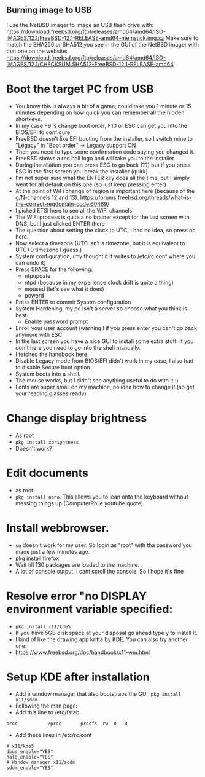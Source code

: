 ## Burning image to USB

I use the NetBSD imager to image an USB flash drive with:
https://download.freebsd.org/ftp/releases/amd64/amd64/ISO-IMAGES/12.1/FreeBSD-12.1-RELEASE-amd64-memstick.img.xz
Make sure to match the SHA256 or SHA512 you see in the GUI of the NetBSD imager with that one on the website:
https://download.freebsd.org/ftp/releases/amd64/amd64/ISO-IMAGES/12.1/CHECKSUM.SHA512-FreeBSD-12.1-RELEASE-amd64

# Boot the target PC from USB
- You know this is always a bit of a game, could take you 1 minute or 15 minutes depending on how quick you can remember all the hidden shortkeys.
- In my case F9 is change boot order, F10 or ESC can get you into the BIOS/EFI to configure
- FreeBSD doesn't like EFI booting from the installer, so I switch mine to "Legacy" in "Boot order" -> Legacy support ON
- Then you need to type some confirmation code saying you changed it.
- FreeBSD shows a red ball logo and will take you to the installer.
- During installation you can press ESC to go back (??) but if you press ESC in the first screen you break the installer (quirk).
- I'm not super sure what the ENTER key does all the time, but I simply went for all default on this one (so just keep pressing enter)
- At the point of WiFi change of region is important here (because of the g/N-channels 12 and 13). https://forums.freebsd.org/threads/what-is-the-correct-regdomain-code.60469/
- I picked ETSI here to see all the WiFi channels
- The WiFi process is quite a no brainer except for the last screen with DNS, but I just clicked ENTER there
- The question about setting the clock to UTC, I had no idea, so press no here.
- Now select a timezone (UTC isn't a timezone, but it is equivalent to UTC+0 timezone I guess.)
- System configuration, (my thought it it writes to /etc/rc.conf where you can undo it)
- Press SPACE for the following:
  - ntpupdate
  - ntpd (because in my experience clock drift is quite a thing)
  - moused (let's see what it does)
  - powerd
- Press ENTER to commit System configuration
- System Hardening, my pc isn't a server so choose what you think is best.
  - Enable password prompt
- Enroll your user account (warning ! if you press enter you can't go back anymore with ESC
- In the last screen you have a nice GUI to install some extra stuff. If you don't here you need to go into the shell manually.
- I fetched the handbook here. 
- Disable Legacy mode from BIOS/EFI didn't work in my case, I also had to disable Secure boot option.
- System boots into a shell.
- The mouse works, but I didn't see anything useful to do with it :)
- Fonts are super small on my machine, no idea how to change it (so get your reading glasses ready)

# Change display brightness
- As root
- ```pkg install xbrightness```
- Doesn't work?

# Edit documents
- as root
- ```pkg install nano```. This allows you to lean onto the keyboard without messing things up (ComputerPhile youtube quote).



# Install webbrowser.
- ```su``` doesn't work for my user. So login as "root" with tha password you made just a few minutes ago.
- pkg install firefox
- Wait till 130 packages are loaded to the machine.
- A lot of console output. I cant scroll the console, So I hope it's fine

# Resolve error "no DISPLAY environment variable specified: 
- ```pkg install x11/kde5```
- If you have 5GB disk space at your disposal go ahead type y to install it.
- I kind of like the drawing app kritta by KDE. You can also try another one:
- https://www.freebsd.org/doc/handbook/x11-wm.html

# Setup KDE after installation
- Add a window manager that also bootstraps the GUI: ```pkg install x11/sddm```
- Following the man page:
- Add this line to /etc/fstab 
```
proc           /proc       procfs  rw  0   0
```
- Add these lines in /etc/rc.conf
```
# x11/kde5
dbus_enable="YES"
hald_enable="YES"
# Window manager x11/sddm
sddm_enable="YES"
```

